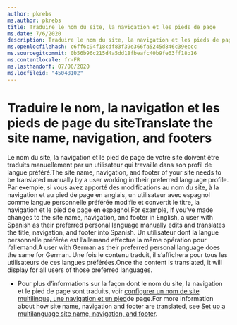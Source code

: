 ```yaml
---
author: pkrebs
ms.author: pkrebs
title: Traduire le nom du site, la navigation et les pieds de page
ms.date: 7/6/2020
description: Traduire le nom du site, la navigation et les pieds de page
ms.openlocfilehash: c6ff6c94f18cdf83f39e366fa5245d846c39eccc
ms.sourcegitcommit: 0b56b96c215d4a5dd18fbeafc40b9fe63ff18b16
ms.contentlocale: fr-FR
ms.lasthandoff: 07/06/2020
ms.locfileid: "45048102"
---
```

# <a name="translate-the-site-name-navigation-and-footers"></a><span data-ttu-id="0a2c9-103">Traduire le nom, la navigation et les pieds de page du site</span><span class="sxs-lookup"><span data-stu-id="0a2c9-103">Translate the site name, navigation, and footers</span></span>
<span data-ttu-id="0a2c9-104">Le nom du site, la navigation et le pied de page de votre site doivent être traduits manuellement par un utilisateur qui travaille dans son profil de langue préféré.</span><span class="sxs-lookup"><span data-stu-id="0a2c9-104">The site name, navigation, and footer of your site needs to be translated manually by a user working in their preferred language profile.</span></span> <span data-ttu-id="0a2c9-105">Par exemple, si vous avez apporté des modifications au nom du site, à la navigation et au pied de page en anglais, un utilisateur avec espagnol comme langue personnelle préférée modifie et convertit le titre, la navigation et le pied de page en espagnol.</span><span class="sxs-lookup"><span data-stu-id="0a2c9-105">For example, if you’ve made changes to the site name, navigation, and footer in English, a user with Spanish as their preferred personal language manually edits and translates the title, navigation, and footer into Spanish.</span></span> <span data-ttu-id="0a2c9-106">Un utilisateur dont la langue personnelle préférée est l’allemand effectue la même opération pour l’allemand.</span><span class="sxs-lookup"><span data-stu-id="0a2c9-106">A user with German as their preferred personal language does the same for German.</span></span> <span data-ttu-id="0a2c9-107">Une fois le contenu traduit, il s’affichera pour tous les utilisateurs de ces langues préférées.</span><span class="sxs-lookup"><span data-stu-id="0a2c9-107">Once the content is translated, it will display for all users of those preferred languages.</span></span>  

- <span data-ttu-id="0a2c9-108">Pour plus d’informations sur la façon dont le nom du site, la navigation et le pied de page sont traduits, voir [configurer un nom de site multilingue, une navigation et un pied](https://support.office.com/en-us/article/create-multilingual-communication-sites-pages-and-news-2bb7d610-5453-41c6-a0e8-6f40b3ed750c#bkmk_muitranslations)de page.</span><span class="sxs-lookup"><span data-stu-id="0a2c9-108">For more information about how site name, navigation and footer are translated, see [Set up a multilanguage site name, navigation, and footer](https://support.office.com/en-us/article/create-multilingual-communication-sites-pages-and-news-2bb7d610-5453-41c6-a0e8-6f40b3ed750c#bkmk_muitranslations).</span></span>
